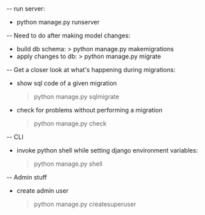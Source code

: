 -- run server: 
  - python manage.py runserver

-- Need to do after making model changes:
  -  build db schema: 
    > python manage.py makemigrations <appname>
  -  apply changes to db:
    > python manage.py migrate

-- Get a closer look at what's happening during migrations: 
  - show sql code of a given migration 
    > python manage.py sqlmigrate <appname> <version>
  - check for problems without performing a migration
    > python manage.py check

-- CLI
  - invoke python shell while setting django environment variables:
    > python manage.py shell

-- Admin stuff
  - create admin user
    > python manage.py createsuperuser